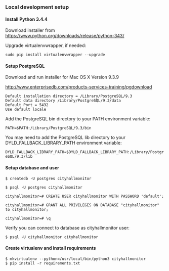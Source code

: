 ### Local development setup

#### Install Python 3.4.4

Download installer from https://www.python.org/downloads/release/python-343/

Upgrade virtualenvwrapper, if needed:

`sudo pip install virtualenvwrapper --upgrade`


#### Setup PostgreSQL

Download and run installer for Mac OS X Version 9.3.9

http://www.enterprisedb.com/products-services-training/pgdownload

    Default installation directory = /Library/PostgreSQL/9.3
    Default data directory /Library/PostgreSQL/9.3/data
    Default Port = 5432
    Use default locale
    
Add the PostgreSQL bin directory to your PATH environment variable:

`PATH=$PATH:/Library/PostgreSQL/9.3/bin`

You may need to add the PostgreSQL lib directory to your DYLD_FALLBACK_LIBRARY_PATH environment variable:

`DYLD_FALLBACK_LIBRARY_PATH=$DYLD_FALLBACK_LIBRARY_PATH:/Library/PostgreSQL/9.3/lib`


#### Setup database and user
        
```
$ createdb -U postgres cityhallmonitor

$ psql -U postgres cityhallmonitor

cityhallmonitor=# CREATE USER cityhallmonitor WITH PASSWORD 'default';

cityhallmonitor=# GRANT ALL PRIVILEGES ON DATABASE "cityhallmonitor" to cityhallmonitor;

cityhallmonitor=# \q
```

Verify you can connect to database as cityhallmonitor user:

```
$ psql -U cityhallmonitor cityhallmonitor
```

#### Create virtualenv and install requirements

```
$ mkvirtualenv --python=/usr/local/bin/python3 cityhallmonitor
$ pip install -r requirements.txt
```

